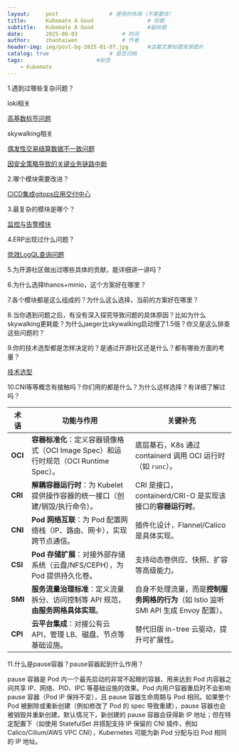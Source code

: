 ```yaml
---
layout:     post   				# 使用的布局（不需要改）
title:      Kubemate A Good           		# 标题 
subtitle:   Kubemate A Good 				#副标题
date:       2025-06-03				# 时间
author:     zhaohaiwen 				# 作者
header-img: img/post-bg-2025-01-07.jpg		#这篇文章标题背景图片
catalog: true 					# 是否归档
tags:						#标签
    - Kubemate
---
```

1.遇到过哪些复杂问题？

loki相关

[高基数标签问题](https://hodie-aurora.github.io/2025/06/03/Kubemate-Loki-%E9%AB%98%E5%9F%BA%E6%95%B0%E6%A0%87%E7%AD%BE%E9%97%AE%E9%A2%98/)

skywalking相关

[偶发性交易结算数据不一致问题](https://hodie-aurora.github.io/2025/06/03/Kubemate-%E9%93%BE%E8%B7%AF%E8%BF%BD%E8%B8%AA-%E5%81%B6%E5%8F%91%E6%80%A7%E4%BA%A4%E6%98%93%E7%BB%93%E7%AE%97%E6%95%B0%E6%8D%AE%E4%B8%8D%E4%B8%80%E8%87%B4%E9%97%AE%E9%A2%98/)

[因安全策略导致的关键业务链路中断](https://hodie-aurora.github.io/2025/06/03/Kubemate-%E9%93%BE%E8%B7%AF%E8%BF%BD%E8%B8%AA-%E5%9B%A0%E5%AE%89%E5%85%A8%E7%AD%96%E7%95%A5%E5%AF%BC%E8%87%B4%E7%9A%84%E5%85%B3%E9%94%AE%E4%B8%9A%E5%8A%A1%E9%93%BE%E8%B7%AF%E4%B8%AD%E6%96%AD/)

2.哪个模块需要改进？

[CICD集成gitops应用交付中心](https://hodie-aurora.github.io/2025/06/03/Kubemate-CICD-%E9%9B%86%E6%88%90-GitOps-%E5%BA%94%E7%94%A8%E4%BA%A4%E4%BB%98%E4%B8%AD%E5%BF%83/)

3.最复杂的模块是哪个？

[监控与告警模块](https://hodie-aurora.github.io/2025/06/03/Kubemate-%E7%9B%91%E6%8E%A7%E4%B8%8E%E5%91%8A%E8%AD%A6%E6%A8%A1%E5%9D%97/)

4.ERP出现过什么问题？

[低效LogQL查询问题](https://hodie-aurora.github.io/2025/06/03/Kubemate-Loki-%E4%BD%8E%E6%95%88LogQL%E6%9F%A5%E8%AF%A2%E9%97%AE%E9%A2%98/)

5.为开源社区做出过哪些具体的贡献，能详细讲一讲吗？

6.为什么选择thanos+minio，这个方案好在哪里？

7.各个模块都是这么组成的？为什么这么选择，当前的方案好在哪里？

8.当你遇到问题之后，有没有深入探究导致问题的具体原因？比如为什么skywalking更耗能？为什么jaeger比skywalking启动慢了1.5倍？你又是这么排查这些问题的？

9.你的技术选型都是怎样决定的？是通过开源社区还是什么？都有哪些方面的考量？

[技术选型](https://hodie-aurora.github.io/2025/06/03/Kubemate-%E6%8A%80%E6%9C%AF%E9%80%89%E5%9E%8B/)

10.CNI等等概念有接触吗？你们用的都是什么？为什么这样选择？有详细了解过吗？

| 术语       | 功能与作用                                                                 | 关键补充                                                                     |
|------------|--------------------------------------------------------------------------|-----------------------------------------------------------------------------|
| **OCI**    | **容器标准化**：定义容器镜像格式（OCI Image Spec）和运行时规范（OCI Runtime Spec）。 | 底层基石，K8s 通过 containerd 调用 OCI 运行时（如 `runc`）。                     |
| **CRI**    | **解耦容器运行时**：为 Kubelet 提供操作容器的统一接口（创建/销毁/执行命令）。          | CRI 是接口，containerd/CRI-O 是实现该接口的**容器运行时**。                      |
| **CNI**    | **Pod 网络互联**：为 Pod 配置网络栈（IP、路由、网卡），实现跨节点通信。               | 插件化设计，Flannel/Calico 是具体实现。                                        |
| **CSI**    | **Pod 存储扩展**：对接外部存储系统（云盘/NFS/CEPH），为 Pod 提供持久化卷。           | 支持动态卷供应、快照、扩容等高级能力。                                          |
| **SMI**    | **服务流量治理标准**：定义流量拆分、访问控制等 API 规范，**由服务网格具体实现**。       | 自身不处理流量，而是**控制服务网格的行为**（如 Istio 监听 SMI API 生成 Envoy 配置）。 |
| **CPI**    | **云平台集成**：对接公有云 API，管理 LB、磁盘、节点等基础设施。                      | 替代旧版 in-tree 云驱动，提升可扩展性。                                        |

11.什么是pause容器？pause容器起到什么作用？

pause 容器是 Pod 内一个最先启动的非常不起眼的容器，用来达到 Pod 内容器之间共享 IP、网络、PID、IPC 等基础设施的效果。Pod 内用户容器重启时不会影响 pause 容器（Pod IP 保持不变），且 pause 容器生命周期与 Pod 相同。如果整个 Pod 被删除或重新创建（例如修改了 Pod 的 spec 导致重建），pause 容器也会被销毁并重新创建。默认情况下，新创建的 pause 容器会获得新 IP 地址；但在特定配置下（如使用 StatefulSet 并搭配支持 IP 保留的 CNI 插件，例如 Calico/Cilium/AWS VPC CNI），Kubernetes 可能为新 Pod 分配与旧 Pod 相同的 IP 地址。
